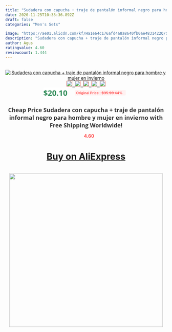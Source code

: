 ```yaml
---
title: "Sudadera con capucha + traje de pantalón informal negro para hombre y mujer en invierno"
date: 2020-11-25T10:33:36.892Z
draft: false
categories: "Men's Sets"

image: "https://ae01.alicdn.com/kf/Ha1e64c176afd4a8a8640fb0ae4831422Q/Sudadera-con-capucha-traje-de-pantalón-informal-negro-para-hombre-y-mujer-en-invierno.jpg"
description: "Sudadera con capucha + traje de pantalón informal negro para hombre y mujer en invierno"
author: Agus
ratingvalue: 4.60
reviewcount: 1.444
---
```

<br>
<div style="text-align: center;">
<a href="https://s.click.aliexpress.com/e/_AUPVwN" target="_blank" rel="nofollow noopener noreferrer"><img alt="Sudadera con capucha + traje de pantalón informal negro para hombre y mujer en invierno" class="magnifier-image" src="https://ae01.alicdn.com/kf/Ha1e64c176afd4a8a8640fb0ae4831422Q/Sudadera-con-capucha-traje-de-pantalón-informal-negro-para-hombre-y-mujer-en-invierno.jpg_640x640.jpg">
<br>
<img style="border:1px solid salmon" src="https://ae01.alicdn.com/kf/Ha1e64c176afd4a8a8640fb0ae4831422Q/Sudadera-con-capucha-traje-de-pantalón-informal-negro-para-hombre-y-mujer-en-invierno.jpg_120x120.jpg">&nbsp;&nbsp;<img style="border:1px solid salmon" src="https://ae01.alicdn.com/kf/Ha369d5a42c754f12a6719876ebf07267D/Sudadera-con-capucha-traje-de-pantalón-informal-negro-para-hombre-y-mujer-en-invierno.jpg_120x120.jpg">&nbsp;&nbsp;<img style="border:1px solid salmon" src="https://ae01.alicdn.com/kf/Hbf51e9345e7a4dd3ba425c07a9d353dbr/Sudadera-con-capucha-traje-de-pantalón-informal-negro-para-hombre-y-mujer-en-invierno.jpg_120x120.jpg">&nbsp;&nbsp;<img style="border:1px solid salmon" src="https://ae01.alicdn.com/kf/Hd3844764d45d48dbb3f9f55e63354b2fV/Sudadera-con-capucha-traje-de-pantalón-informal-negro-para-hombre-y-mujer-en-invierno.jpg_120x120.jpg">&nbsp;&nbsp;<img style="border:1px solid salmon" src="https://ae01.alicdn.com/kf/Hbc676e94b732426295a2d0765eb8c39a6/Sudadera-con-capucha-traje-de-pantalón-informal-negro-para-hombre-y-mujer-en-invierno.jpg_120x120.jpg"></a></div><br0>
<div style="text-align: center;"><span style="background-color: white; border: 0px; box-sizing: border-box; color: seagreen; display: inline-block; font-family: &quot;open sans&quot; , &quot;arial&quot; , &quot;helvetica&quot; , sans-serif , &quot;heiti&quot;; font-size: 24px; font-stretch: inherit; font-weight: 700; line-height: inherit; margin: 0px 10px 0px 0px; padding: 0px; vertical-align: middle;">$20.10 </span>
<span style="background: rgb(255 , 241 , 241); border-radius: 3px; border: 0px; box-sizing: border-box; color: #ff4747; display: inline-block; font-family: inherit; font-size: 12px; font-stretch: inherit; font-style: inherit; font-variant: inherit; font-weight: 600; line-height: inherit; margin: 0px; padding: 2px 5px; transform: scale(0.9); vertical-align: middle;">Original Price : <b style="text-decoration: line-through;">$35.90 </b> 44%&nbsp;&nbsp;</span></div>
<h1 style="color: #333333; display: inline-block; font-family: &quot;open sans&quot; , &quot;arial&quot; , &quot;helvetica&quot; , sans-serif , &quot;heiti&quot;; font-size: 18px; font-stretch: inherit; font-weight: 700; text-align: center;">Cheap Price Sudadera con capucha + traje de pantalón informal negro para hombre y mujer en invierno with Free Shipping Worldwide!</h1>
<div style="color: #ff4747; text-align: center;">
<img src="https://4.bp.blogspot.com/-M0ZcTcb-5uY/XleCXlxnR4I/AAAAAAAAAEc/OrjgMkXV1oMQFaCRZj5HQwOCBcu3w1FegCPcBGAYYCw/s1600/star.png" style="height: 15px;">&nbsp;<b>4.60</b></div>
<div class="button_cont" align="center"><a class="buynow_a" href="https://s.click.aliexpress.com/e/_AUPVwN" target="_blank" rel="nofollow noopener noreferrer"><H1>Buy on AliExpress</H1></a></div><br>
<div class="separator" style="clear: both; text-align: center;">
<img src="https://lh3.googleusercontent.com/-pTy5HemUv9M/XlePHvY0dAI/AAAAAAAAAE4/0nX5iRUoIWY8eMW9Dpxeirr157OZliDIgCLcBGAsYHQ/s1600/badge.gif" width="480">
</div>

